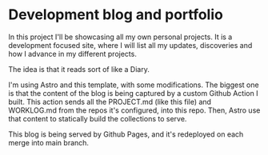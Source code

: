 # Development blog and portfolio

In this project I'll be showcasing all my own personal projects. It is a development focused site, where I will list all my updates, discoveries and how I advance in my different projects.

The idea is that it reads sort of like a Diary.

I'm using Astro and this template, with some modifications. The biggest one is that the content of the blog is being captured by a custom Github Action I built. This action sends all the PROJECT.md (like this file) and WORKLOG.md from the repos it's configured, into this repo. Then, Astro use that content to statically build the collections to serve.

This blog is being served by Github Pages, and it's redeployed on each merge into main branch.
